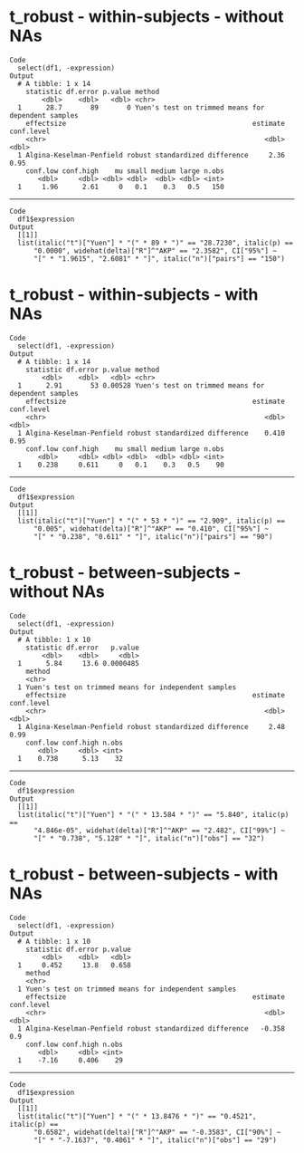 # t_robust - within-subjects - without NAs

    Code
      select(df1, -expression)
    Output
      # A tibble: 1 x 14
        statistic df.error p.value method                                            
            <dbl>    <dbl>   <dbl> <chr>                                             
      1      28.7       89       0 Yuen's test on trimmed means for dependent samples
        effectsize                                              estimate conf.level
        <chr>                                                      <dbl>      <dbl>
      1 Algina-Keselman-Penfield robust standardized difference     2.36       0.95
        conf.low conf.high    mu small medium large n.obs
           <dbl>     <dbl> <dbl> <dbl>  <dbl> <dbl> <int>
      1     1.96      2.61     0   0.1    0.3   0.5   150

---

    Code
      df1$expression
    Output
      [[1]]
      list(italic("t")["Yuen"] * "(" * 89 * ")" == "28.7230", italic(p) == 
          "0.0000", widehat(delta)["R"]^"AKP" == "2.3582", CI["95%"] ~ 
          "[" * "1.9615", "2.6081" * "]", italic("n")["pairs"] == "150")
      

# t_robust - within-subjects - with NAs

    Code
      select(df1, -expression)
    Output
      # A tibble: 1 x 14
        statistic df.error p.value method                                            
            <dbl>    <dbl>   <dbl> <chr>                                             
      1      2.91       53 0.00528 Yuen's test on trimmed means for dependent samples
        effectsize                                              estimate conf.level
        <chr>                                                      <dbl>      <dbl>
      1 Algina-Keselman-Penfield robust standardized difference    0.410       0.95
        conf.low conf.high    mu small medium large n.obs
           <dbl>     <dbl> <dbl> <dbl>  <dbl> <dbl> <int>
      1    0.238     0.611     0   0.1    0.3   0.5    90

---

    Code
      df1$expression
    Output
      [[1]]
      list(italic("t")["Yuen"] * "(" * 53 * ")" == "2.909", italic(p) == 
          "0.005", widehat(delta)["R"]^"AKP" == "0.410", CI["95%"] ~ 
          "[" * "0.238", "0.611" * "]", italic("n")["pairs"] == "90")
      

# t_robust - between-subjects - without NAs

    Code
      select(df1, -expression)
    Output
      # A tibble: 1 x 10
        statistic df.error   p.value
            <dbl>    <dbl>     <dbl>
      1      5.84     13.6 0.0000485
        method                                              
        <chr>                                               
      1 Yuen's test on trimmed means for independent samples
        effectsize                                              estimate conf.level
        <chr>                                                      <dbl>      <dbl>
      1 Algina-Keselman-Penfield robust standardized difference     2.48       0.99
        conf.low conf.high n.obs
           <dbl>     <dbl> <int>
      1    0.738      5.13    32

---

    Code
      df1$expression
    Output
      [[1]]
      list(italic("t")["Yuen"] * "(" * 13.584 * ")" == "5.840", italic(p) == 
          "4.846e-05", widehat(delta)["R"]^"AKP" == "2.482", CI["99%"] ~ 
          "[" * "0.738", "5.128" * "]", italic("n")["obs"] == "32")
      

# t_robust - between-subjects - with NAs

    Code
      select(df1, -expression)
    Output
      # A tibble: 1 x 10
        statistic df.error p.value
            <dbl>    <dbl>   <dbl>
      1     0.452     13.8   0.658
        method                                              
        <chr>                                               
      1 Yuen's test on trimmed means for independent samples
        effectsize                                              estimate conf.level
        <chr>                                                      <dbl>      <dbl>
      1 Algina-Keselman-Penfield robust standardized difference   -0.358        0.9
        conf.low conf.high n.obs
           <dbl>     <dbl> <int>
      1    -7.16     0.406    29

---

    Code
      df1$expression
    Output
      [[1]]
      list(italic("t")["Yuen"] * "(" * 13.8476 * ")" == "0.4521", italic(p) == 
          "0.6582", widehat(delta)["R"]^"AKP" == "-0.3583", CI["90%"] ~ 
          "[" * "-7.1637", "0.4061" * "]", italic("n")["obs"] == "29")
      

